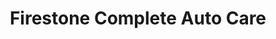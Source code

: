---
title: "Firestone Complete Auto Care"
url: /dewitt/firestone-complete-auto-care/
shop: Autowerkstatt
---